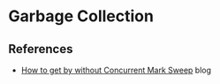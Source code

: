 # Garbage Collection

## References

* [How to get by without Concurrent Mark Sweep](https://www.theserverside.com/blog/Coffee-Talk-Java-News-Stories-and-Opinions/Heres-how-to-get-by-without-Concurrent-Mark-Sweep) blog
